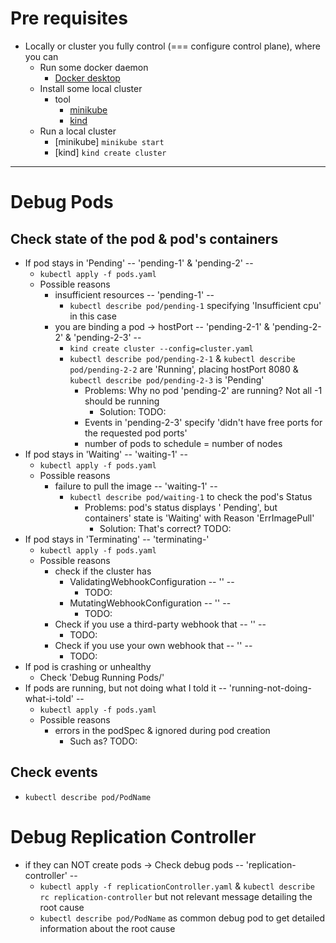 # Pre requisites
* Locally or cluster you fully control (=== configure control plane), where you can
  * Run some docker daemon
    * [Docker desktop](https://www.docker.com/products/docker-desktop/)
  * Install some local cluster
    * tool
      * [minikube](https://minikube.sigs.k8s.io/docs/start/)
      * [kind](https://kind.sigs.k8s.io/)
  * Run a local cluster
    * [minikube]  `minikube start`
    * [kind] `kind create cluster`

---
# Debug Pods
## Check state of the pod & pod's containers
* If pod stays in 'Pending' -- 'pending-1' & 'pending-2' --
  * `kubectl apply -f pods.yaml` 
  * Possible reasons  
    * insufficient resources      -- 'pending-1' --
      * `kubectl describe pod/pending-1` specifying 'Insufficient cpu' in this case
    * you are binding a pod → hostPort    -- 'pending-2-1' & 'pending-2-2' & 'pending-2-3' --
      * `kind create cluster --config=cluster.yaml`
      * `kubectl describe pod/pending-2-1` & `kubectl describe pod/pending-2-2` are 'Running', placing hostPort 8080  & `kubectl describe pod/pending-2-3` is 'Pending'
        * Problems: Why no pod 'pending-2' are running? Not all -1 should be running
          * Solution: TODO:
        * Events in 'pending-2-3' specify 'didn't have free ports for the requested pod ports'
        * number of pods to schedule = number of nodes
* If pod stays in 'Waiting' -- 'waiting-1' --
  * `kubectl apply -f pods.yaml`
  * Possible reasons
    * failure to pull the image -- 'waiting-1' --
      * `kubectl describe pod/waiting-1` to check the pod's Status
        * Problems: pod's status displays ' Pending', but containers' state is 'Waiting' with Reason 'ErrImagePull'
          * Solution: That's correct? TODO:
* If pod stays in 'Terminating'  -- 'terminating-'
  * `kubectl apply -f pods.yaml`
  * Possible reasons
    * check if the cluster has
      * ValidatingWebhookConfiguration -- '' --
        * TODO:
      * MutatingWebhookConfiguration  -- '' --
        * TODO:
    * Check if you use a third-party webhook that -- '' --
      * TODO:
    * Check if you use your own webhook that -- '' --
      * TODO:
* If pod is crashing or unhealthy  
  * Check 'Debug Running Pods/'
* If pods are running, but not doing what I told it -- 'running-not-doing-what-i-told' --
  * `kubectl apply -f pods.yaml`
  * Possible reasons
    * errors in the podSpec & ignored during pod creation
      * Such as? TODO:
## Check events
* `kubectl describe pod/PodName`

# Debug Replication Controller
* if they can NOT create pods → Check debug pods      -- 'replication-controller' --
  * `kubectl apply -f replicationController.yaml` & `kubectl describe rc replication-controller` but not relevant message detailing the root cause
  * `kubectl describe pod/PodName` as common debug pod to get detailed information about the root cause
